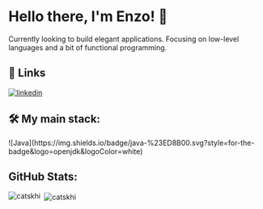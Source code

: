 # Hello there, I'm Enzo! 👋

Currently looking to build elegant applications. Focusing on low-level languages and a bit of functional programming.

## 🔗 Links
[![linkedin](https://img.shields.io/badge/linkedin-0A66C2?style=for-the-badge&logo=linkedin&logoColor=white)](https://www.linkedin.com/in/catskhi/)


<h2 align="left">🛠️ My main stack:</h2>
<p align="left"> 
![Java](https://img.shields.io/badge/java-%23ED8B00.svg?style=for-the-badge&logo=openjdk&logoColor=white)
</p>

## GitHub Stats:
<p><img align="left" src="https://github-readme-stats.vercel.app/api/top-langs?username=catskhi&show_icons=true&locale=en&layout=compact" alt="catskhi" /></p>

<p>&nbsp;<img align="center" src="https://github-readme-stats.vercel.app/api?username=catskhi&show_icons=true&locale=en" alt="catskhi" /></p>
